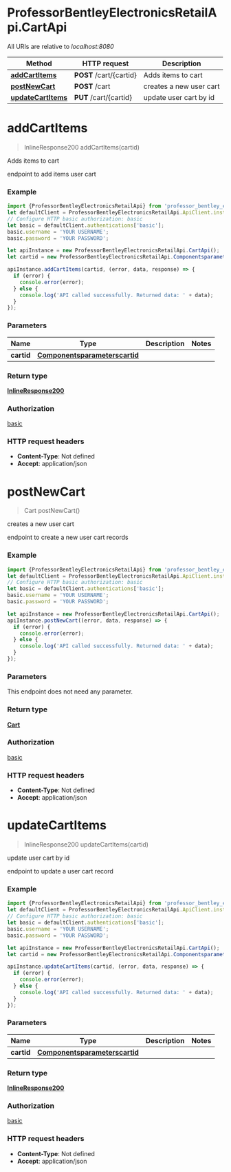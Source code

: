 # ProfessorBentleyElectronicsRetailApi.CartApi

All URIs are relative to *localhost:8080*

Method | HTTP request | Description
------------- | ------------- | -------------
[**addCartItems**](CartApi.md#addCartItems) | **POST** /cart/{cartid} | Adds items to cart
[**postNewCart**](CartApi.md#postNewCart) | **POST** /cart | creates a new user cart
[**updateCartItems**](CartApi.md#updateCartItems) | **PUT** /cart/{cartid} | update user cart by id

<a name="addCartItems"></a>
# **addCartItems**
> InlineResponse200 addCartItems(cartid)

Adds items to cart

endpoint to add items user cart

### Example
```javascript
import {ProfessorBentleyElectronicsRetailApi} from 'professor_bentley_electronics_retail_api';
let defaultClient = ProfessorBentleyElectronicsRetailApi.ApiClient.instance;
// Configure HTTP basic authorization: basic
let basic = defaultClient.authentications['basic'];
basic.username = 'YOUR USERNAME';
basic.password = 'YOUR PASSWORD';

let apiInstance = new ProfessorBentleyElectronicsRetailApi.CartApi();
let cartid = new ProfessorBentleyElectronicsRetailApi.Componentsparameterscartid(); // Componentsparameterscartid | 

apiInstance.addCartItems(cartid, (error, data, response) => {
  if (error) {
    console.error(error);
  } else {
    console.log('API called successfully. Returned data: ' + data);
  }
});
```

### Parameters

Name | Type | Description  | Notes
------------- | ------------- | ------------- | -------------
 **cartid** | [**Componentsparameterscartid**](.md)|  | 

### Return type

[**InlineResponse200**](InlineResponse200.md)

### Authorization

[basic](../README.md#basic)

### HTTP request headers

 - **Content-Type**: Not defined
 - **Accept**: application/json

<a name="postNewCart"></a>
# **postNewCart**
> Cart postNewCart()

creates a new user cart

endpoint to create a new user cart records

### Example
```javascript
import {ProfessorBentleyElectronicsRetailApi} from 'professor_bentley_electronics_retail_api';
let defaultClient = ProfessorBentleyElectronicsRetailApi.ApiClient.instance;
// Configure HTTP basic authorization: basic
let basic = defaultClient.authentications['basic'];
basic.username = 'YOUR USERNAME';
basic.password = 'YOUR PASSWORD';

let apiInstance = new ProfessorBentleyElectronicsRetailApi.CartApi();
apiInstance.postNewCart((error, data, response) => {
  if (error) {
    console.error(error);
  } else {
    console.log('API called successfully. Returned data: ' + data);
  }
});
```

### Parameters
This endpoint does not need any parameter.

### Return type

[**Cart**](Cart.md)

### Authorization

[basic](../README.md#basic)

### HTTP request headers

 - **Content-Type**: Not defined
 - **Accept**: application/json

<a name="updateCartItems"></a>
# **updateCartItems**
> InlineResponse200 updateCartItems(cartid)

update user cart by id

endpoint to update a user cart record

### Example
```javascript
import {ProfessorBentleyElectronicsRetailApi} from 'professor_bentley_electronics_retail_api';
let defaultClient = ProfessorBentleyElectronicsRetailApi.ApiClient.instance;
// Configure HTTP basic authorization: basic
let basic = defaultClient.authentications['basic'];
basic.username = 'YOUR USERNAME';
basic.password = 'YOUR PASSWORD';

let apiInstance = new ProfessorBentleyElectronicsRetailApi.CartApi();
let cartid = new ProfessorBentleyElectronicsRetailApi.Componentsparameterscartid(); // Componentsparameterscartid | 

apiInstance.updateCartItems(cartid, (error, data, response) => {
  if (error) {
    console.error(error);
  } else {
    console.log('API called successfully. Returned data: ' + data);
  }
});
```

### Parameters

Name | Type | Description  | Notes
------------- | ------------- | ------------- | -------------
 **cartid** | [**Componentsparameterscartid**](.md)|  | 

### Return type

[**InlineResponse200**](InlineResponse200.md)

### Authorization

[basic](../README.md#basic)

### HTTP request headers

 - **Content-Type**: Not defined
 - **Accept**: application/json

